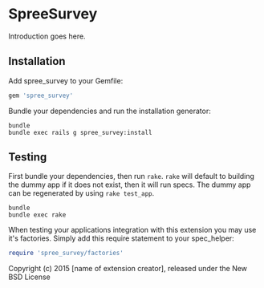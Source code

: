 SpreeSurvey
===========

Introduction goes here.

Installation
------------

Add spree_survey to your Gemfile:

```ruby
gem 'spree_survey'
```

Bundle your dependencies and run the installation generator:

```shell
bundle
bundle exec rails g spree_survey:install
```

Testing
-------

First bundle your dependencies, then run `rake`. `rake` will default to building the dummy app if it does not exist, then it will run specs. The dummy app can be regenerated by using `rake test_app`.

```shell
bundle
bundle exec rake
```

When testing your applications integration with this extension you may use it's factories.
Simply add this require statement to your spec_helper:

```ruby
require 'spree_survey/factories'
```

Copyright (c) 2015 [name of extension creator], released under the New BSD License
